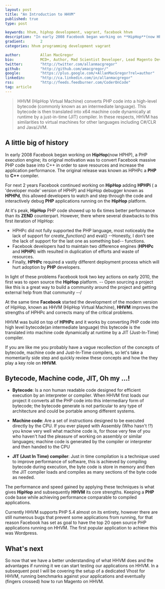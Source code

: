 ```yaml
---
layout: post
title: "An Introduction to HHVM"
published: true
type: post

keywords: hhvm, hiphop development, vagrant, facebook hhvm
description: "In early 2008 Facebook began working on **HipHop**(now HPHP), a PHP execution engine; its original motivation was to convert Facebook massive PHP code base into C++ in order to save resources and increase the application performance. The original release was known as HPHPc a **PHP** to **C++** compiler."
gradient: 		2
categories: hhvm programming development vagrant

author: 		Allan MacGregor
bio: 			MCD+, Author, Mad Scientist Developer, Lead Magento Developer @demacmedia.
twitter: 		"http://twitter.com/allanmacgregor"
github: 		"http://github.com/amacgregor/"
google: 		"https://plus.google.com/+AllanMacGregor?rel=author"
linkedin: 		"http://ca.linkedin.com/in/allanmacgregor"
rss: 			"http://feeds.feedburner.com/CoderOnCode"
tag: article
---
```


> HHVM (HipHop Virtual Machine) converts PHP code into a high-level bytecode (commonly known as an intermediate language). This bytecode is then translated into x64 machine code dynamically at runtime by a just-in-time (JIT) compiler. In these respects, HHVM has similarities to virtual machines for other languages including C#/CLR and Java/JVM.




## A little big of history

In early 2008 Facebook began working on **HipHop**(now HPHP), a PHP execution engine; its original motivation was to convert Facebook massive PHP code base into C++ in order to save resources and increase the application performance. The original release was known as HPHPc a **PHP** to **C++** compiler.

For next 2 years Facebook continued working on **HipHop** adding **HPHPi** ( a 'developer mode' version of HPHP) and HipHop debugger known as **HPHPd**, this allowed developers to watch and step through the code and interactively debug **PHP** applications running on the **HipHop** platform.

At it's peak, **HipHop** PHP code showed up to 6x times better performance than its **ZEND** counterpart. However, there where several drawbacks to this first iteration of HipHop:

- HPHPc did not fully supported the PHP language, most noticeably the lack of support for _create\_function()_ and eval() --Honestly, I don't see the lack of support for the last one as something bad-- functions.
- Facebook developers had to maintain two difference engines (**HPHPc** and **HPHPi**) with resulted in duplication of efforts and waste of resources.
- Finally, **HPHPc** required a vastly different deployment process which will hurt adoption by **PHP** developers.

In light of these problems Facebook took two key actions on early 2010, the first was to open source the **HipHop** platform. -- Open sourcing a project like this is a great way to build a community around the project and getting external help from that community --/

At the same time **Facebook** started the development of the modern version of HipHop, known as HHVM (HipHop Virtual Machine), **HHVM** improves the strengths of HPHPc and corrects many of the critical problems.

HHVM was build on top of **HPHPc** and it works by converting PHP code into high level bytecode(an intermediate language) this bytecode is the translated into machine code dynamically at runtime by a JIT (Just-In-Time) compiler.

If you are like me you probably have a vague recollection of the concepts of bytecode, machine code and Just-In-Time compilers, so let's take a momentarily side step and quickly review these concepts and how the they play a key role on **HHVM**.

## Bytecode, Machine code, JIT, Oh my ...!

- **Bytecode**: Is a non human readable code designed for efficient execution by an interpreter or compiler. When HHVM first loads our project it converts all the PHP code into this intermediary form of bytecode; the bytecode generate is not particular to any type of architecture and could be portable among different systems.

- **Machine code**: Are a set of instructions designed to be executed directly by the CPU. If you ever played with Assembly (Who hasn't !?) you know very well what machine code is, for those very few of you who haven't had the pleasure of working on assembly or similar languages; machine code is generated by the compiler or interpreter and then handed to the CPU

- **JIT (Just In Time) compiler**: Just in time compilation is a technique used to improve performance of software, this is achieved by compiling bytecode during execution, the byte code is store in memory and then the JIT compiler loads and compiles as many sections of the byte code as needed.

The performance and speed gained by applying these techniques is what gives **HipHop** and subsequently **HHVM** its core strengths. Keeping a **PHP** code base while achieving performance comparable to compiled applications.

Currently HHVM supports PHP 5.4 almost on its entirety, however there are still numerous bugs that prevent some applications from running, for that reason Facebook has set as goal to have the top 20 open source PHP applications running on HHVM. The first popular application to achieve this was Wordpress.

## What's next
So now that we have a better understanding of what HHVM does and the advantages if running it we can start testing our applications on HHVM. In a subsequent post I will be covering the setup of a dedicated Vhost for HHVM, running benchmarks against your applications and eventually (fingers crossed) how to run Magento on HHVM.
